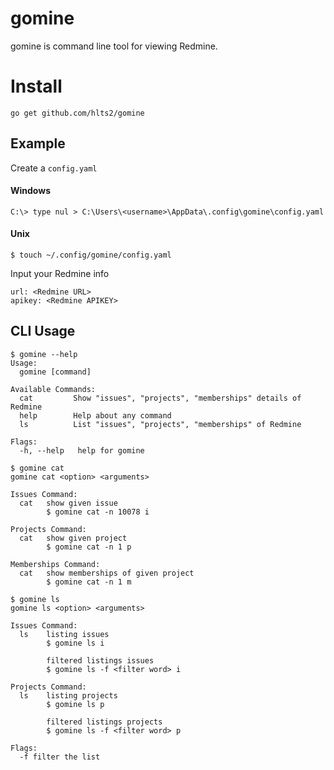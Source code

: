 # gomine

gomine is command line tool for viewing Redmine.

# Install

```
go get github.com/hlts2/gomine
```

## Example

Create a `config.yaml`

#### Windows
```
C:\> type nul > C:\Users\<username>\AppData\.config\gomine\config.yaml
```

#### Unix
```
$ touch ~/.config/gomine/config.yaml
```

Input your Redmine info

```
url: <Redmine URL>
apikey: <Redmine APIKEY>
```

## CLI Usage


```
$ gomine --help
Usage:
  gomine [command]

Available Commands:
  cat         Show "issues", "projects", "memberships" details of Redmine
  help        Help about any command
  ls          List "issues", "projects", "memberships" of Redmine

Flags:
  -h, --help   help for gomine
```

```
$ gomine cat
gomine cat <option> <arguments>

Issues Command:
  cat   show given issue
        $ gomine cat -n 10078 i

Projects Command:
  cat   show given project
        $ gomine cat -n 1 p

Memberships Command:
  cat   show memberships of given project
        $ gomine cat -n 1 m
```

```
$ gomine ls
gomine ls <option> <arguments>

Issues Command:
  ls    listing issues
        $ gomine ls i

        filtered listings issues
        $ gomine ls -f <filter word> i

Projects Command:
  ls    listing projects
        $ gomine ls p

        filtered listings projects
        $ gomine ls -f <filter word> p

Flags:
  -f filter the list
```
